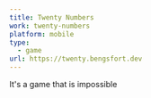 ```yaml
---
title: Twenty Numbers
work: twenty-numbers
platform: mobile
type:
  - game
url: https://twenty.bengsfort.dev
---
```


It's a game that is impossible
